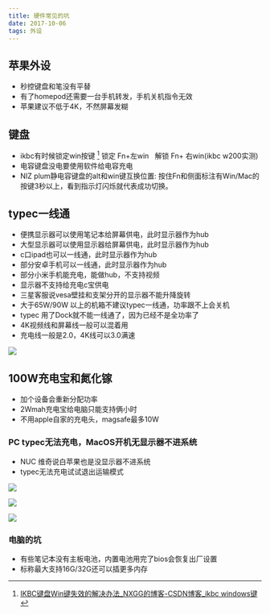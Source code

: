 ```yaml
---
title: 硬件常见的坑
date: 2017-10-06
tags: 外设
---
```


## 苹果外设

- 秒控键盘和笔没有平替
- 有了homepod还需要一台手机转发，手机关机指令无效
- 苹果建议不低于4K，不然屏幕发糊 <!--more-->

## 键盘
- ikbc有时候锁定win按键 [^1]  锁定 Fn+左win   解锁 Fn+ 右win(ikbc w200实测)
- 电容键盘没电要使用软件给电容充电
- NIZ plum静电容键盘的alt和win键互换位置: 按住Fn和侧面标注有Win/Mac的按键3秒以上，看到指示灯闪烁就代表成功切换。

## typec一线通
- 便携显示器可以使用笔记本给屏幕供电，此时显示器作为hub
- 大型显示器可以使用显示器给屏幕供电，此时显示器作为hub
- c口ipad也可以一线通，此时显示器作为hub
- 部分安卓手机可以一线通，此时显示器作为hub
- 部分小米手机能充电，能做hub，不支持视频
- 显示器不支持给充电c宝供电
- 三星客服说vesa壁挂和支架分开的显示器不能升降旋转
- 大于65W/90W 以上的机箱不建议typec一线通，功率跟不上会关机
- typec 用了Dock就不能一线通了，因为已经不是全功率了
- 4K视频线和屏幕线一般可以混着用
- 充电线一般是2.0，4K线可以3.0满速

![](asserts/IMG_D538A4D6914B-1.jpeg)

## 100W充电宝和氮化镓

- 加个设备会重新分配功率
- 2Wmah充电宝给电脑只能支持俩小时
- 不用apple自家的充电头，magsafe最多10W

### PC typec无法充电，MacOS开机无显示器不进系统

- NUC 维奇说白苹果也是没显示器不进系统
- typec无法充电试试退出运输模式

![](asserts/IMG_7201.png)

![](asserts/IMG_7197.jpg)

![](asserts/IMG_7203.png)


### 电脑的坑
- 有些笔记本没有主板电池，内置电池用完了bios会恢复出厂设置
- 标称最大支持16G/32G还可以插更多内存


[^1]:[IKBC键盘Win键失效的解决办法_NXGG的博客-CSDN博客_ikbc windows键](https://blog.csdn.net/norman_irsa/article/details/114735798)